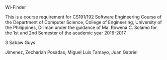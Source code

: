 Wi-Finder

This is a course requirement for CS191/192 Software Engineering Course of the Department of Computer Science, College of Engineering, University of the Philippines, Diliman under the guidance of Ma. Rowena C. Solamo for the 1st and 2nd Semester of the academic year 2016-2017.

3 Sabaw Guys

Jimenez, Zechariah
Posadas, Miguel Luis
Tamayo, Juan Gabriel